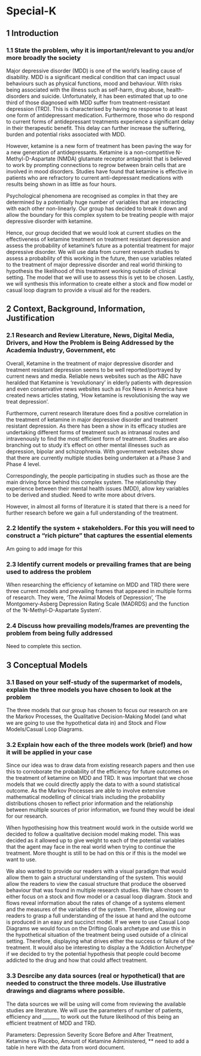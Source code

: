 # Special-K
## 1 Introduction

### 1.1	State the problem,  why it is important/relevant to you and/or more broadly the society 

Major depressive disorder (MDD) is one of the world’s leading cause of disability.  MDD is a significant medical condition that can impact usual behaviours such as physical functions, mood and behaviour. With risks being associated with the illness such as self-harm, drug abuse, health-disorders and suicide. Unfortunately, it has been estimated that up to one third of those diagnosed with MDD suffer from treatment-resistant depression (TRD). This is characterised by having no response to at least one form of antidepressant medication. Furthermore, those who do respond to current forms of antidepressant treatments experience a significant delay in their therapeutic benefit. This delay can further increase the suffering, burden and potential risks associated with MDD.  

However, ketamine is a new form of treatment has been paving the way for a new generation of antidepressants. Ketamine is a non-competitive N-Methyl-D-Aspartate (NMDA) glutamate receptor antagonist that is believed to work by prompting connections to regrow between brain cells that are involved in mood disorders. Studies have found that ketamine is effective in patients who are refractory to current anti-depressant medications with results being shown in as little as four hours. 

Psychological phenomena are recognised as complex in that they are determined by a potentially huge number of variables that are interacting with each other non-linearly. Our group has decided to break it down and allow the boundary for this complex system to be treating people with major depressive disorder with ketamine. 

Hence, our group decided that we would look at current studies on the effectiveness of ketamine treatment on treatment resistant depression and assess the probability of ketamine’s future as a potential treatment for major depressive disorder. We will use data from current research studies to assess a probability of this working in the future, then use variables related to the treatment of major depressive disorder and real world thinking to hypothesis the likelihood of this treatment working outside of clinical setting. The model that we will use to assess this is yet to be chosen. Lastly, we will synthesis this information to create either a stock and flow model or casual loop diagram to provide a visual aid for the readers. 
 

## 2 Context, Background, Information, Justification

### 2.1 Research and Review Literature, News, Digital Media, Drivers, and How the Problem is Being Addressed by the Academia Industry, Government, etc 

Overall, Ketamine in the treatment of major depressive disorder and treatment resistant depression seems to be well reported/portrayed by current news and media. Reliable news websites such as the ABC have heralded that Ketamine is ‘revolutionary’ in elderly patients with depression and even conservative news websites such as Fox News in America have created news articles stating, ‘How ketamine is revolutionising the way we treat depression’. 

Furthermore, current research literature does find a positive correlation in the treatment of ketamine in major depressive disorder and treatment resistant depression. As there has been a show in its efficacy studies are undertaking different forms of treatment such as intranasal routes and intravenously to find the most efficient form of treatment. Studies are also branching out to study it’s effect on other mental illnesses such as depression, bipolar and schizophrenia. With government websites show that there are currently multiple studies being undertaken at a Phase 3 and Phase 4 level. 

Correspondingly, the people participating in studies such as those are the main driving force behind this complex system. The relationship they experience between their mental health issues (MDD), allow key variables to be derived and studied. Need to write more about drivers.


However, in almost all forms of literature it is stated that there is a need for further research before we gain a full understanding of the treatment. 

### 2.2 Identify the system + stakeholders. For this you will need to construct a “rich picture” that captures the essential elements 

  Am going to add image for this 

### 2.3 Identify current models or prevailing frames that are being used to address the problem 

When researching the efficiency of ketamine on MDD and TRD there were three current models and prevailing frames that appeared in multiple forms of research. They were, ‘The Animal Models of Depression’, ‘The Montgomery-Asberg Depression Rating Scale (MADRDS) and the function of the ‘N-Methyl-D-Aspartate System’.  

### 2.4 Discuss how prevailing models/frames are preventing the problem from being fully addressed

Need to complete this section. 

## 3 Conceptual Models

### 3.1 Based on your self-study of the supermarket of models, explain the three models you have chosen to look at the problem 

The three models that our group has chosen to focus our research on are the Markov Processes, the Qualitative Decision-Making Model (and what we are going to use the hypothetical data in) and Stock and Flow Models/Casual Loop Diagrams. 


### 3.2 Explain how each of the three models work (brief) and how it will be applied in your case

Since our idea was to draw data from existing research papers and then use this to corroborate the probability of the efficiency for future outcomes on the treatment of ketamine on MDD and TRD. It was important that we chose models that we could directly apply the data to with a sound statistical outcome. As the Markov Processes are able to involve extensive mathematical modelling of clinical trials including the probability distributions chosen to reflect prior information and the relationship between multiple sources of prior information, we found they would be ideal for our research. 
	
When hypothesising how this treatment would work in the outside world we decided to follow a qualitative decision model making model. This was decided as it allowed up to give weight to each of the potential variables that the agent may face in the real world when trying to continue the treatment. More thought is still to be had on this or if this is the model we want to use. 

We also wanted to provide our readers with a visual paradigm that would allow them to gain a structural understanding of the system. This would allow the readers to view the casual structure that produce the observed behaviour that was found in multiple research studies. We have chosen to either focus on a stock and flow model or a casual loop diagram. Stock and flows reveal information about the rates of change of a systems element and the measures of the variables of the system. Therefore, allowing our readers to grasp a full understanding of the issue at hand and the outcome is produced in an easy and succinct model. If we were to use Casual Loop Diagrams we would focus on the Drifting Goals archetype and use this in the hypothetical situation of the treatment being used outside of a clinical setting. Therefore, displaying what drives either the success or failure of the treatment. It would also be interesting to display a the ‘Addiction Archetype’ if we decided to try the potential hypothesis that people could become addicted to the drug and how that could affect treatment.  

	
### 3.3 Desrcibe any data sources (real or hypothetical) that are needed to construct the three models. Use illustrative drawings and diagrams where possible. 

The data sources we will be using will come from reviewing the available studies are literature. We will use the parameters of number of patients, efficiency and _______ to work out the future likelihood of this being an efficient treatment of MDD and TRD.

Parameters: Depression Severity Score Before and After Treatment, Ketamine vs Placebo, Amount of Ketamine Administered, ** need to add a table in here with the data from word document. 

				

